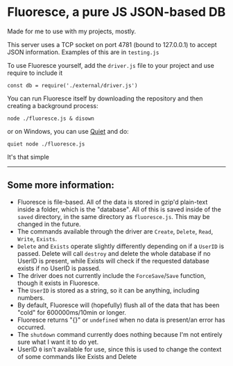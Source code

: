 # Fluoresce, a pure JS JSON-based DB
Made for me to use with my projects, mostly.

This server uses a TCP socket on port 4781 (bound to 127.0.0.1) to accept JSON information. Examples of this are in `testing.js`


To use Fluoresce yourself, add the `driver.js` file to your project and use require to include it

`const db = require('./external/driver.js')`


You can run Fluoresce itself by downloading the repository and then creating a background process:

`node ./fluoresce.js & disown`

or on Windows, you can use [Quiet](http://www.joeware.net/freetools/tools/quiet/index.htm) and do:

`quiet node ./fluoresce.js`


It's that simple

---

## Some more information:
- Fluoresce is file-based. All of the data is stored in gzip'd plain-text inside a folder, which is the "database". All of this is saved inside of the `saved` directory, in the same directory as `fluoresce.js`. This may be changed in the future.
- The commands available through the driver are `Create`, `Delete`, `Read`, `Write`, `Exists`.
- `Delete` and `Exists` operate slightly differently depending on if a `UserID` is passed. Delete will call `destroy` and delete the whole database if no UserID is present, while Exists will check if the requested database exists if no UserID is passed.
- The driver does not currently include the `ForceSave`/`Save` function, though it exists in Fluoresce.
- The `UserID` is stored as a string, so it can be anything, including numbers.
- By default, Fluoresce will (hopefully) flush all of the data that has been "cold" for 600000ms/10min or longer.
- Fluoresce returns "{}" or `undefined` when no data is present/an error has occurred.
- The `shutdown` command currently does nothing because I'm not entirely sure what I want it to do yet.
- UserID `0` isn't available for use, since this is used to change the context of some commands like Exists and Delete
